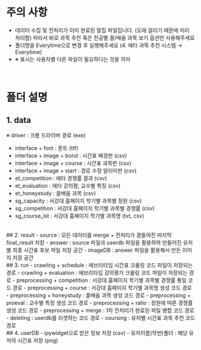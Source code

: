 # 주의 사항
* 데이터 수집 및 전처리가 이미 완료된 알집 파일입니다. (오래 걸리기 때문에 미리 처리함) 따라서 바로 과목 추천 혹은 전공별 꿀/배움 과목 보기 옵션만 사용해주세요
* 폴더명을 Everytime으로 변경 후 실행해주세요 (4. 에타 과목 추천 시스템 → Everytime)
* ※ 표시는 사용자별 다른 파일이 필요하다는 것을 의미
<br>

# 폴더 설명
## 1. data
※ driver : 크롬 드라이버 경로 (exe)
- interface + font : 폰트 (ttf)
- interface + image + bond : 시간표 배경판 (csv)
- interface + image + course : 시간표 과목판 (csv)
- interface + image + start : 경로 수정 알리미판 (csv)
- et_competition : 에타 경쟁률 결과 (csv)
- et_evaluation : 에타 강의평, 교수별 특징 (csv)
- et_honeystudy : 꿀배움 과목 (csv)
- sg_capacity : 서강대 홈페이지 학기별 과목별 정원 (csv)
- sg_competition : 서강대 홈페이지 학기별 과목별 경쟁률 (csv)
- sg_course_lst : 서강대 홈페이지 학기별 과목명 (txt, csv)
<br>
## 2. result
- source : 모든 데이터를 merge + 전처리가 곁들여진 마지막 final_result 저장
- answer : source 파일과 userdb 파일을 활용하여 만들어진 유저별 최종 시간표 후보 파일 저장 공간
- imageDB : answer 파일을 활용해서 만든 이미지 저장 공간
<br>
## 3. run
- crawling + schedule : 에브리타임 시간표 크롤링 코드 파일이 저장되는 경로
- crawling + evaluation : 에브리타임 강의평가 크롤링 코드 파일이 저장되는 경로
- preprocessing + competition : 서강대 홈페이지 학기별 과목별 경쟁률 통일 코드 경로
- preprocessing + course : 서강대 홈페이지 학기별 과목명 생성 코드 경로
- preprocessing + honeystudy : 꿀배움 과목 생성 코드 경로
- preprocessing + proeval : 교수별 특징 생성 코드 경로
- preprocessing + ratio : 정원에 따른 경쟁률 생성 코드 경로
- preprocessing + merge : 1차 전처리가 완료된 파일 병합 코드 경로
- deleting : userdb를 리셋하는 코드 경로
- coursing : 유저별 시간표 과목 추천 코드 경로
<br>
## 4. userDB
- ipywidget으로 받은 정보 저장 (csv)
- 유저이름(학번)폴더 : 해당 유저의 시간표 저장 (png)
